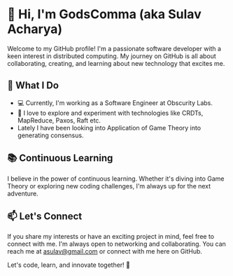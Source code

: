# 👋 Hi, I'm GodsComma (aka Sulav Acharya)

Welcome to my GitHub profile! I'm a passionate software developer with a keen interest in distributed computing. My journey on GitHub is all about collaborating, creating, and learning about new technology that excites me.

## 💼 What I Do

- 💻 Currently, I'm working as a Software Engineer at Obscurity Labs.
- 🚀 I love to explore and experiment with technologies like CRDTs, MapReduce, Paxos, Raft etc.
- Lately I have been looking into Application of Game Theory into generating consensus.


## 📚 Continuous Learning

I believe in the power of continuous learning. Whether it's diving into Game Theory or exploring new coding challenges, I'm always up for the next adventure.

## 📫 Let's Connect

If you share my interests or have an exciting project in mind, feel free to connect with me. I'm always open to networking and collaborating. You can reach me at [asulav@gmail.com](mailto:asulav@gmail.com) or connect with me here on GitHub.

Let's code, learn, and innovate together! 🚀
